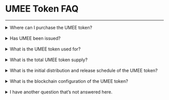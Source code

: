 # UMEE Token FAQ

---

<details><summary>Where can I purchase the UMEE token?</summary>

_The UMEE token is currently AVAILABLE for purchase. The Coinlist public sale has ended, and the TGE occured on February 15th, 2022. More information about where UMEE can be purchase can be found [here](https://www.coingecko.com/en/coins/umee)._

</details>

<br>

<details><summary>Has UMEE been issued?</summary>

_The UMEE token has been issued. The token was issued to Coinlist buyers during the TGE that occured on February 15th, 2022. You are now able to purchase UMEE on available markets._

</details>

<br>

<details><summary>What is the UMEE token used for?</summary>

_UMEE tokens are used to pay for network fees on the Umee blockchain, to provide Proof of Stake consensus to the Umee network, and for protocol governance. You can read more about UMEE token uses in Umee’s [documentation](https://umeeversity.umee.cc/overview/umee-token/token-utility.html)_

</details>

<br>

<details><summary>What is the total UMEE token supply?</summary>

_10 billion. You can learn more about the inflation and deflation mechanisms in place [here](https://umeeversity.umee.cc/overview/umee-token/tokenomics.html#supply)_

</details>

<br>

<details><summary>What is the initial distribution and release schedule of the UMEE token?</summary>

_Details about Umee’s token distribution and release schedule can be found [here](https://umeeversity.umee.cc/overview/umee-token/tokenomics.html#supply)_

</details>

<br>

<details><summary>What is the blockchain configuration of the UMEE token?</summary>

_The UMEE token will exist in both ERC20 and Cosmos SDK format. If users want to convert from one blockchain to another, all they need to do is to go to the Umee Application page and use the convert function through Umee’s gravity bridge; such transactions will take sub minutes. Find more details [here](https://umeeversity.umee.cc/overview/umee-token/token-format.html)_

</details>

<br>

<details><summary>I have another question that’s not answered here.</summary>

_Take a look at the [official documentation](https://umeeversity.umee.cc/) - if you can’t find the answer to your question here, share it with us in the [#support-chat on Discord](https://discord.com/invite/umee) or in the Umee [Telegram](https://t.me/umeecrosschain)._

</details>

<br>
